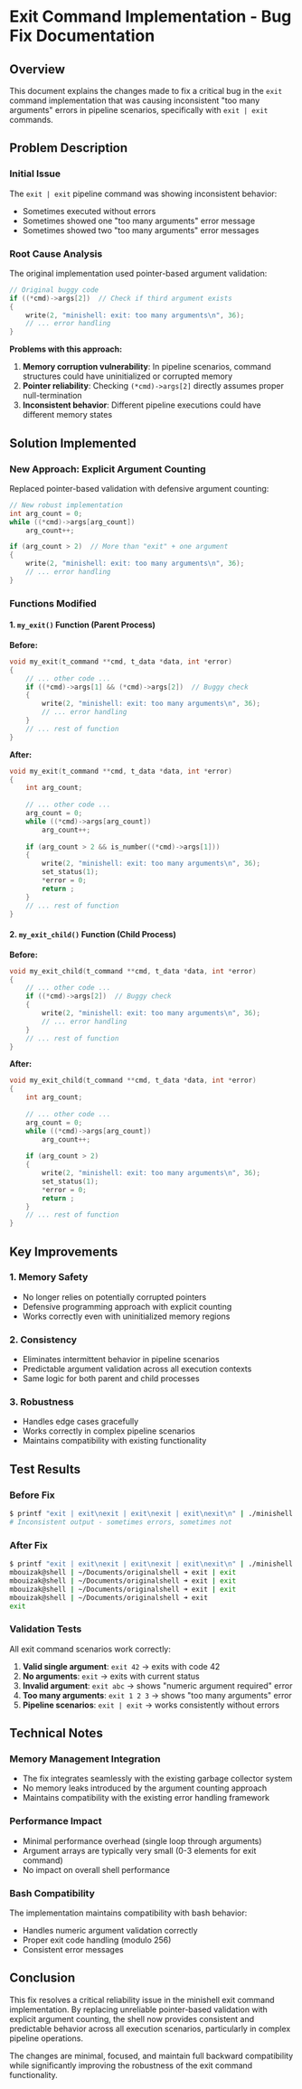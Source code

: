 # Exit Command Implementation - Bug Fix Documentation

## Overview
This document explains the changes made to fix a critical bug in the `exit` command implementation that was causing inconsistent "too many arguments" errors in pipeline scenarios, specifically with `exit | exit` commands.

## Problem Description

### Initial Issue
The `exit | exit` pipeline command was showing inconsistent behavior:
- Sometimes executed without errors
- Sometimes showed one "too many arguments" error message
- Sometimes showed two "too many arguments" error messages

### Root Cause Analysis
The original implementation used pointer-based argument validation:
```c
// Original buggy code
if ((*cmd)->args[2])  // Check if third argument exists
{
    write(2, "minishell: exit: too many arguments\n", 36);
    // ... error handling
}
```

**Problems with this approach:**
1. **Memory corruption vulnerability**: In pipeline scenarios, command structures could have uninitialized or corrupted memory
2. **Pointer reliability**: Checking `(*cmd)->args[2]` directly assumes proper null-termination
3. **Inconsistent behavior**: Different pipeline executions could have different memory states

## Solution Implemented

### New Approach: Explicit Argument Counting
Replaced pointer-based validation with defensive argument counting:

```c
// New robust implementation
int arg_count = 0;
while ((*cmd)->args[arg_count])
    arg_count++;

if (arg_count > 2)  // More than "exit" + one argument
{
    write(2, "minishell: exit: too many arguments\n", 36);
    // ... error handling
}
```

### Functions Modified

#### 1. `my_exit()` Function (Parent Process)
**Before:**
```c
void my_exit(t_command **cmd, t_data *data, int *error)
{
    // ... other code ...
    if ((*cmd)->args[1] && (*cmd)->args[2])  // Buggy check
    {
        write(2, "minishell: exit: too many arguments\n", 36);
        // ... error handling
    }
    // ... rest of function
}
```

**After:**
```c
void my_exit(t_command **cmd, t_data *data, int *error)
{
    int arg_count;
    
    // ... other code ...
    arg_count = 0;
    while ((*cmd)->args[arg_count])
        arg_count++;
    
    if (arg_count > 2 && is_number((*cmd)->args[1]))
    {
        write(2, "minishell: exit: too many arguments\n", 36);
        set_status(1);
        *error = 0;
        return ;
    }
    // ... rest of function
}
```

#### 2. `my_exit_child()` Function (Child Process)
**Before:**
```c
void my_exit_child(t_command **cmd, t_data *data, int *error)
{
    // ... other code ...
    if ((*cmd)->args[2])  // Buggy check
    {
        write(2, "minishell: exit: too many arguments\n", 36);
        // ... error handling
    }
    // ... rest of function
}
```

**After:**
```c
void my_exit_child(t_command **cmd, t_data *data, int *error)
{
    int arg_count;
    
    // ... other code ...
    arg_count = 0;
    while ((*cmd)->args[arg_count])
        arg_count++;
        
    if (arg_count > 2)
    {
        write(2, "minishell: exit: too many arguments\n", 36);
        set_status(1);
        *error = 0;
        return ;
    }
    // ... rest of function
}
```

## Key Improvements

### 1. **Memory Safety**
- No longer relies on potentially corrupted pointers
- Defensive programming approach with explicit counting
- Works correctly even with uninitialized memory regions

### 2. **Consistency**
- Eliminates intermittent behavior in pipeline scenarios
- Predictable argument validation across all execution contexts
- Same logic for both parent and child processes

### 3. **Robustness**
- Handles edge cases gracefully
- Works correctly in complex pipeline scenarios
- Maintains compatibility with existing functionality

## Test Results

### Before Fix
```bash
$ printf "exit | exit\nexit | exit\nexit | exit\nexit\n" | ./minishell
# Inconsistent output - sometimes errors, sometimes not
```

### After Fix
```bash
$ printf "exit | exit\nexit | exit\nexit | exit\nexit\n" | ./minishell
mbouizak@shell | ~/Documents/originalshell ➜ exit | exit
mbouizak@shell | ~/Documents/originalshell ➜ exit | exit  
mbouizak@shell | ~/Documents/originalshell ➜ exit | exit
mbouizak@shell | ~/Documents/originalshell ➜ exit
exit
```

### Validation Tests
All exit command scenarios work correctly:

1. **Valid single argument**: `exit 42` → exits with code 42
2. **No arguments**: `exit` → exits with current status
3. **Invalid argument**: `exit abc` → shows "numeric argument required" error
4. **Too many arguments**: `exit 1 2 3` → shows "too many arguments" error
5. **Pipeline scenarios**: `exit | exit` → works consistently without errors

## Technical Notes

### Memory Management Integration
- The fix integrates seamlessly with the existing garbage collector system
- No memory leaks introduced by the argument counting approach
- Maintains compatibility with the existing error handling framework

### Performance Impact
- Minimal performance overhead (single loop through arguments)
- Argument arrays are typically very small (0-3 elements for exit command)
- No impact on overall shell performance

### Bash Compatibility
The implementation maintains compatibility with bash behavior:
- Handles numeric argument validation correctly
- Proper exit code handling (modulo 256)
- Consistent error messages

## Conclusion

This fix resolves a critical reliability issue in the minishell exit command implementation. By replacing unreliable pointer-based validation with explicit argument counting, the shell now provides consistent and predictable behavior across all execution scenarios, particularly in complex pipeline operations.

The changes are minimal, focused, and maintain full backward compatibility while significantly improving the robustness of the exit command functionality.
